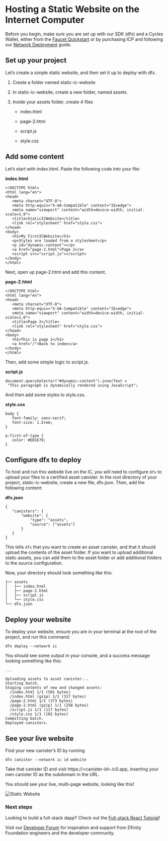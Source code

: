 # Hosting a Static Website on the Internet Computer

Before you begin, make sure you are set up with our SDK (dfx) and a Cycles Wallet, either from the [Faucet Quickstart](https://smartcontracts.org/docs/current/developer-docs/quickstart/cycles-faucet) or by purchasing ICP and following our [Network Deployment](https://smartcontracts.org/docs/current/developer-docs/quickstart/network-quickstart) guide.

## Set up your project

Let’s create a simple static website, and then set it up to deploy with dfx.

1.  Create a folder named static-ic-website

2.  In static-ic-website, create a new folder, named assets.

3.  Inside your assets folder, create 4 files

    -   index.html

    -   page-2.html

    -   script.js

    -   style.css

## Add some content

Let’s start with index.html. Paste the following code into your file:

**index.html**

    <!DOCTYPE html>
    <html lang="en">
    <head>
       <meta charset="UTF-8">
       <meta http-equiv="X-UA-Compatible" content="IE=edge">
       <meta name="viewport" content="width=device-width, initial-scale=1.0">
       <title>StaticICWebsite</title>
       <link rel="stylesheet" href="style.css">
    </head>
    <body>
       <h1>My FirstICWebsite</h1>
       <p>Styles are loaded from a stylesheet</p>
       <p id="dynamic-content"></p>
       <a href="page-2.html">Page 2</a>
       <script src="script.js"></script>
    </body>
    </html>

Next, open up page-2.html and add this content.

**page-2.html**

    <!DOCTYPE html>
    <html lang="en">
    <head>
       <meta charset="UTF-8">
       <meta http-equiv="X-UA-Compatible" content="IE=edge">
       <meta name="viewport" content="width=device-width, initial-scale=1.0">
       <title>Page 2</title>
       <link rel="stylesheet" href="style.css">
    </head>
    <body>
       <h1>This is page 2</h1>
       <a href="/">Back to index</a>
    </body>
    </html>

Then, add some simple logic to script.js.

**script.js**

    document.querySelector("#dynamic-content").innerText =
     "This paragraph is dynamically rendered using JavaScript";

And then add some styles to style.css.

**style.css**

    body {
       font-family: sans-serif;
       font-size: 1.5rem;
    }

    p:first-of-type {
       color: #ED1E79;
    }

## Configure dfx to deploy

To host and run this website live on the IC, you will need to configure `dfx` to upload your files to a certified asset canister. In the root directory of your project, static-ic-website, create a new file, dfx.json. Then, add the following content:

**dfx.json**

    {
       "canisters": {
           "website": {
               "type": "assets",
               "source": ["assets"]
           }
       }
    }

This tells `dfx` that you want to create an asset canister, and that it should upload the contents of the asset folder. If you want to upload additional static assets, you can add them to the asset folder or add additional folders to the source configuration.

Now, your directory should look something like this:

    ├── assets
    │   ├── index.html
    │   ├── page-2.html
    │   ├── script.js
    │   └── style.css
    └── dfx.json

## Deploy your website

To deploy your website, ensure you are in your terminal at the root of the project, and run this command:

    dfx deploy --network ic

You should see some output in your console, and a success message looking something like this:

    ...

    Uploading assets to asset canister...
    Starting batch.
    Staging contents of new and changed assets:
      /index.html 1/1 (501 bytes)
      /index.html (gzip) 1/1 (317 bytes)
      /page-2.html 1/1 (373 bytes)
      /page-2.html (gzip) 1/1 (258 bytes)
      /script.js 1/1 (117 bytes)
      /style.css 1/1 (102 bytes)
    Committing batch.
    Deployed canisters.

## See your live website

Find your new canister’s ID by running

    dfx canister --network ic id website

Take that canister ID and visit https://&lt;canister-id&gt;.ic0.app, inserting your own canister ID as the subdomain in the URL.

You should see your live, multi-page website, looking like this!

![Static Website](_attachments/static-website.png)

### Next steps

Looking to build a full-stack dapp? Check out the [Full-stack React Tutorial](https://smartcontracts.org/docs/current/developer-docs/build/frontend/custom-frontend)!

Visit our [Developer Forum](https://forum.dfinity.org) for inspiration and support from Dfinity Foundation engineers and the developer community.
